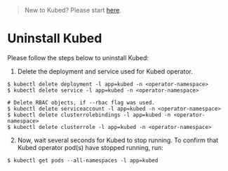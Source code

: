 > New to Kubed? Please start [here](/docs/tutorial.md).

# Uninstall Kubed
Please follow the steps below to uninstall Kubed:

1. Delete the deployment and service used for Kubed operator.
```console
$ kubectl delete deployment -l app=kubed -n <operator-namespace>
$ kubectl delete service -l app=kubed -n <operator-namespace>

# Delete RBAC objects, if --rbac flag was used.
$ kubectl delete serviceaccount -l app=kubed -n <operator-namespace>
$ kubectl delete clusterrolebindings -l app=kubed -n <operator-namespace>
$ kubectl delete clusterrole -l app=kubed -n <operator-namespace>
```

2. Now, wait several seconds for Kubed to stop running. To confirm that Kubed operator pod(s) have stopped running, run:
```console
$ kubectl get pods --all-namespaces -l app=kubed
```

